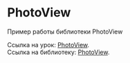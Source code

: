 # PhotoView

Пример работы библиотеки PhotoView


Ссылка на урок: <a href="http://java-help.ru/android-photoview/">PhotoView</a>.<br>
Ссылка на библиотеку: <a href="https://github.com/chrisbanes/PhotoView">PhotoView</a>.
